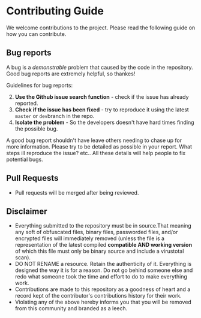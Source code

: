 # Contributing Guide

We welcome contributions to the project. Please read the following guide on how you can contribute.

## Bug reports

A bug is a *demonstrable* problem that caused by the code in the repository.
Good bug reports are extremely helpful, so thankes!

Guidelines for bug reports:

2. **Use the Github issue search function** - check if the issue has already reported.
3. **Check if the issue has been fixed** - try to reproduce it using the latest `master` or `dev`branch in the repo.
4. **Isolate the problem** - So the developers doesn't have hard times finding the possible bug.

A good bug report shouldn't have leave others needing to chase up for more information.
Please try to be detailed as possible in your report. What steps ill reproduce the issue? etc..
All these details will help people to fix potential bugs.

## Pull Requests

- Pull requests will be merged after being reviewed.

## Disclaimer
- Everything submitted to the repository must be in source.That meaning any soft of obfuscated files, binary files, passworded files, and/or encrypted files will immediately removed (unless the file is a representation of the latest compiled **compatible AND working version** of which this file must only be binary source and include a virustotal scan).
- DO NOT RENAME a resource. Retain the authenticity of it. Everything is designed the way it is for a reason. Do not go behind someone else and redo what someone took the time and effort to do to make everything work.
- Contributions are made to this repository as a goodness of heart and a record kept of the contributor's contributions history for their work.
- Violating any of the above hereby informs you that you will be removed from this community and branded as a leech.




